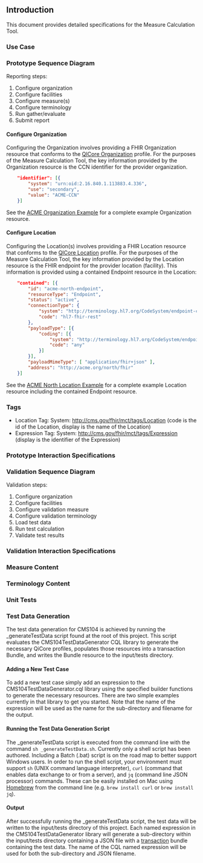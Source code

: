 ## Introduction

This document provides detailed specifications for the Measure Calculation Tool.

### Use Case

### Prototype Sequence Diagram

Reporting steps:
1. Configure organization
2. Configure facilities
3. Configure measure(s)
4. Configure terminology
5. Run gather/evaluate
6. Submit report

#### Configure Organization

Configuring the Organization involves providing a FHIR Organization resource that conforms to the [QICore Organization](https://hl7.org/fhir/us/qicore/StructureDefinition-qicore-organization.html) profile. For the purposes of the Measure Calculation Tool, the key information provided by the Organization resource is the CCN identifier for the provider organization.

```json
    "identifier": [{
        "system": "urn:oid:2.16.840.1.113883.4.336",
        "use": "secondary",
        "value": "ACME-CCN"
    }]
```

See the [ACME Organization Example](Organization-acme.html) for a complete example Organization resource.

#### Configure Location

Configuring the Location(s) involves providing a FHIR Location resource that conforms to the [QICore Location](https://hl7.org/fhir/us/qicore/StructureDefinition-qicore-location.html) profile. For the purposes of the Measure Calculation Tool, the key information provided by the Location resource is the FHIR endpoint for the provider location (facility). This information is provided using a contained Endpoint resource in the Location:

```json
    "contained": [{
        "id": "acme-north-endpoint",
        "resourceType": "Endpoint",
        "status": "active",
        "connectionType": {
            "system": "http://terminology.hl7.org/CodeSystem/endpoint-connection-type",
            "code": "hl7-fhir-rest"
        },
        "payloadType": [{
            "coding": [{
                "system": "http://terminology.hl7.org/CodeSystem/endpoint-payload-type",
                "code": "any"
            }] 
        }],
        "payloadMimeType": [ "application/fhir+json" ],
        "address": "http://acme.org/north/fhir"
    }]
```

See the [ACME North Location Example](Location-acme-north.html) for a complete example Location resource including the contained Endpoint resource.

### Tags

* Location Tag: System: http://cms.gov/fhir/mct/tags/Location (code is the id of the Location, display is the name of the Location)
* Expression Tag: System: http://cms.gov/fhir/mct/tags/Expression (display is the identifier of the Expression)

### Prototype Interaction Specifications

### Validation Sequence Diagram

Validation steps:
1. Configure organization
2. Configure facilities
3. Configure validation measure
4. Configure validation terminology
5. Load test data
6. Run test calculation
7. Validate test results

### Validation Interaction Specifications

### Measure Content

### Terminology Content

### Unit Tests

### Test Data Generation

The test data generation for CMS104 is achieved by running the _generateTestData script found at the root of this project. 
This script evaluates the CMS104TestDataGenerator CQL library to generate the necessary QiCore profiles, populates those 
resources into a transaction Bundle, and writes the Bundle resource to the input/tests directory.

#### Adding a New Test Case

To add a new test case simply add an expression to the CMS104TestDataGenerator.cql library using the specified builder functions 
to generate the necessary resources. There are two simple examples currently in that library to get you started. Note that the 
name of the expression will be used as the name for the sub-directory and filename for the output.

#### Running the Test Data Generation Script

The _generateTestData script is executed from the command line with the command `sh _generateTestData.sh`. Currently only a 
shell script has been authored. Including a Batch (.bat) script is on the road map to better support Windows users. In order 
to run the shell script, your environment must support `sh` (UNIX command language interpreter), `curl` (command that enables 
data exchange to or from a server), and `jq` (command line JSON processor) commands. These can be easily installed on Mac using 
[Homebrew](https://brew.sh) from the command line (e.g. `brew install curl` or `brew install jq`).

#### Output

After successfully running the _generateTestData script, the test data will be written to the input/tests directory of this 
project. Each named expression in the CMS104TestDataGenerator library will generate a sub-directory within the input/tests 
directory containing a JSON file with a [transaction](http://hl7.org/fhir/http.html#transaction) bundle containing the test 
data. The name of the CQL named expression will be used for both the sub-directory and JSON filename.